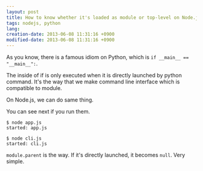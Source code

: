 ```yaml
---
layout: post
title: How to know whether it's loaded as module or top-level on Node.js
tags: nodejs, python
lang: 
creation-date: 2013-06-08 11:31:16 +0900
modified-date: 2013-06-08 11:31:16 +0900
---
```

As you know, there is a famous idiom on Python, which is `if __main__ == "__main__":`.

The inside of if is only executed when it is directly launched by python command.
It's the way that we make command line interface which is compatible to module.

On Node.js, we can do same thing.

<script src="https://gist.github.com/tmtk75/5733748.js"></script>
<script src="https://gist.github.com/tmtk75/5733751.js"></script>

You can see next if you run them.

    $ node app.js
    started: app.js

    $ node cli.js
    started: cli.js

`module.parent` is the way. If it's directly launched, it becomes `null`. Very simple.
